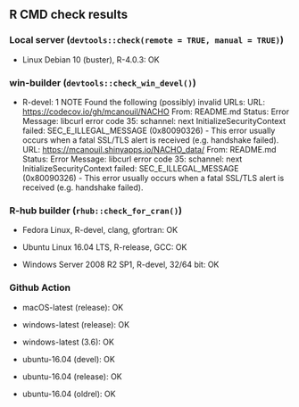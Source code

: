 ## R CMD check results

### Local server (`devtools::check(remote = TRUE, manual = TRUE)`)

* Linux Debian 10 (buster), R-4.0.3: OK

### win-builder (`devtools::check_win_devel()`)

* R-devel: 1 NOTE
  Found the following (possibly) invalid URLs:
    URL: https://codecov.io/gh/mcanouil/NACHO
      From: README.md
      Status: Error
      Message: libcurl error code 35:
        	schannel: next InitializeSecurityContext failed: SEC_E_ILLEGAL_MESSAGE (0x80090326) - This error usually occurs when a fatal SSL/TLS alert is received (e.g. handshake failed).
    URL: https://mcanouil.shinyapps.io/NACHO_data/
      From: README.md
      Status: Error
      Message: libcurl error code 35:
        	schannel: next InitializeSecurityContext failed: SEC_E_ILLEGAL_MESSAGE (0x80090326) - This error usually occurs when a fatal SSL/TLS alert is received (e.g. handshake failed).

### R-hub builder (`rhub::check_for_cran()`)

* Fedora Linux, R-devel, clang, gfortran: OK

* Ubuntu Linux 16.04 LTS, R-release, GCC: OK

* Windows Server 2008 R2 SP1, R-devel, 32/64 bit: OK

### Github Action

* macOS-latest (release): OK

* windows-latest (release): OK

* windows-latest (3.6): OK

* ubuntu-16.04 (devel): OK

* ubuntu-16.04 (release): OK

* ubuntu-16.04 (oldrel): OK